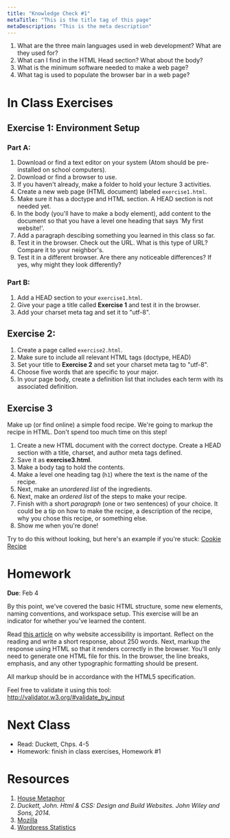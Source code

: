 ```yaml
---
title: "Knowledge Check #1"
metaTitle: "This is the title tag of this page"
metaDescription: "This is the meta description"
---
```


1. What are the three main languages used in web development? What are they used for?
1. What can I find in the HTML Head section? What about the body?
1. What is the minimum software needed to make a web page?
1. What tag is used to populate the browser bar in a web page?


# In Class Exercises

## Exercise 1: Environment Setup
### Part A:
1. Download or find a text editor on your system (Atom should be pre-installed on school computers).
1. Download or find a browser to use.
1. If you haven't already, make a folder to hold your lecture 3 activities.
1. Create a new web page (HTML document) labeled `exercise1.html`.
1. Make sure it has a doctype and HTML section. A HEAD section is not needed yet.
1. In the body (you'll have to make a body element), add content to the document so that you have a level one heading that says 'My first website!'.
1. Add a paragraph descibing something you learned in this class so far.
1. Test it in the browser. Check out the URL. What is this type of URL? Compare it to your neighbor's.
1. Test it in a different browser. Are there any noticeable differences? If yes, why might they look differently?

### Part B:
1. Add a HEAD section to your `exercise1.html`.
1. Give your page a title called **Exercise 1** and test it in the browser.
1. Add your charset meta tag and set it to "utf-8".

## Exercise 2:
<!-- Create a book citation for HTML & CSS by Duckett using a format of your choice (MLA, APA, Chicago, etc). It should include all of the text formatting required (italic, bold, underline, etc). If the citation requires that the second line of the citation be tabbed, ignore this. -->
1. Create a page called `exercise2.html`.
1. Make sure to include all relevant HTML tags (doctype, HEAD)
1. Set your title to **Exercise 2** and set your charset meta tag to "utf-8".
1. Choose five words that are specific to your major.
1. In your page body, create a definition list that includes each term with its associated definition.

## Exercise 3
Make up (or find online) a simple food recipe. We're going to markup the recipe in HTML. Don't spend too much time on this step!

1. Create a new HTML document with the correct doctype. Create a HEAD section with a title, charset, and author meta tags defined.
1. Save it as **exercise3.html**.
1. Make a body tag to hold the contents.
1. Make a level one heading tag (`h1`) where the text is the name of the recipe.
1. Next, make an *unordered list* of the ingredients.
1. Next, make an *ordered list* of the steps to make your recipe.
1. Finish with a short *paragraph* (one or two sentences) of your choice. It could be a tip on how to make the recipe, a description of the recipe, why you chose this recipe, or something else.
1. Show me when you're done!

Try to do this without looking, but here's an example if you're stuck: <a href="https://gist.github.com/kauffmanes/08f517433f06fb2b97284f9452d8ff5a" target="_blank">Cookie Recipe</a>

<!-- 1. Find any (appropriate) image on the internet. Copy the link to the image, to be used later.
1. Find two more images and download these.
1. Make a folder labeled "images" in the same directory as your index page. Place one of your downloaded images in that folder. Place the other image in the same folder as your index.html.
1. Add an image element to your body (`img`). Make the `src` attribute point to the link you recorded in the previous step. Make sure you include an `alt` tag.
1. Make two more image elements. Make the src attribute of one point to your image in the images folder and the other should point to the image in the same directory as the index.html.
1. Let me know when you're done. -->

<!-- Me: there should be two identical images -->

# Homework
**Due**: Feb 4<br/>

By this point, we've covered the basic HTML structure, some new elements, naming conventions, and workspace setup. This exercise will be an indicator for whether you've learned the content.

Read <a target="_blank" href="https://www.impactbnd.com/blog/what-it-means-to-make-your-website-accessible">this article</a> on why website accessibility is important. Reflect on the reading and write a short response, about 250 words. Next, markup the response using HTML so that it renders correctly in the browser. You'll only need to generate one HTML file for this. In the browser, the line breaks, emphasis, and any other typographic formatting should be present.

All markup should be in accordance with the HTML5 specification.

Feel free to validate it using this tool: <a target="_blank" href="http://validator.w3.org/#validate_by_input">http://validator.w3.org/#validate_by_input</a>


# Next Class
- Read: Duckett, Chps. 4-5
- Homework: finish in class exercises, Homework #1

# Resources
1. [House Metaphor](https://btholt.github.io/intro-to-web-dev-v2/overview)
1. _Duckett, John. Html &amp; CSS: Design and Build Websites. John Wiley and Sons, 2014._
1. [Mozilla](https://developer.mozilla.org/en-US/docs/Learn/HTML/Introduction_to_HTML/Getting_started)
1. [Wordpress Statistics](https://hostingtribunal.com/blog/wordpress-statistics/#gref)